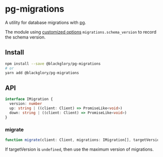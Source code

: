 # pg-migrations
A utility for database migrations with [pg].

The module using [customized options] `migrations.schema_version` to record the schema version.

[pg]: https://www.npmjs.com/package/pg
[customized options]: https://www.postgresql.org/docs/current/runtime-config-custom.html

## Install

```sh
npm install --save @blackglory/pg-migrations
# or
yarn add @blackglory/pg-migrations
```

## API

```ts
interface IMigration {
  version: number
  up: string | ((client: Client) => PromiseLike<void>)
  down: string | ((client: Client) => PromiseLike<void>)
}
```

### migrate

```ts
function migrate(client: Client, migrations: IMigration[], targetVersion?: number): Promise<void>
```

If targetVersion is `undefined`, then use the maximum version of migrations.
